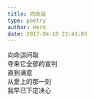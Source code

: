 ```yaml
---  
title: 向命运  
type: poetry  
author: Herb  
date: 2017-04-10 22:43:03    
---  
```

向命运问取  
夺来它全部的宣判  
直到满意  
从爱上的那一刻  
我早已下定决心